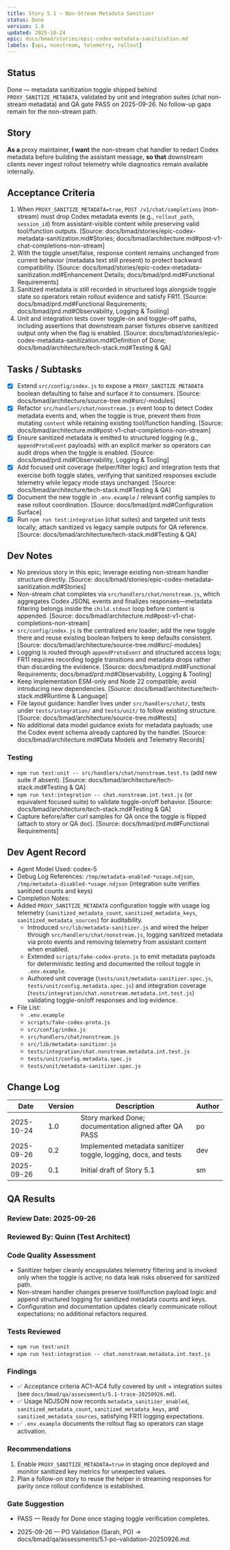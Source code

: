 ```yaml
---
title: Story 5.1 — Non-Stream Metadata Sanitizer
status: Done
version: 1.0
updated: 2025-10-24
epic: docs/bmad/stories/epic-codex-metadata-sanitization.md
labels: [api, nonstream, telemetry, rollout]
---
```


## Status

Done — metadata sanitization toggle shipped behind `PROXY_SANITIZE_METADATA`, validated by unit and integration suites (chat non-stream metadata) and QA gate PASS on 2025-09-26. No follow-up gaps remain for the non-stream path.

## Story

**As a** proxy maintainer,
**I want** the non-stream chat handler to redact Codex metadata before building the assistant message,
**so that** downstream clients never ingest rollout telemetry while diagnostics remain available internally.

## Acceptance Criteria

1. When `PROXY_SANITIZE_METADATA=true`, `POST /v1/chat/completions` (non-stream) must drop Codex metadata events (e.g., `rollout_path`, `session_id`) from assistant-visible content while preserving valid tool/function outputs. [Source: docs/bmad/stories/epic-codex-metadata-sanitization.md#Stories; docs/bmad/architecture.md#post-v1-chat-completions-non-stream]
2. With the toggle unset/false, response content remains unchanged from current behavior (metadata text still present) to protect backward compatibility. [Source: docs/bmad/stories/epic-codex-metadata-sanitization.md#Enhancement Details; docs/bmad/prd.md#Functional Requirements]
3. Sanitized metadata is still recorded in structured logs alongside toggle state so operators retain rollout evidence and satisfy FR11. [Source: docs/bmad/prd.md#Functional Requirements; docs/bmad/prd.md#Observability, Logging & Tooling]
4. Unit and integration tests cover toggle-on and toggle-off paths, including assertions that downstream parser fixtures observe sanitized output only when the flag is enabled. [Source: docs/bmad/stories/epic-codex-metadata-sanitization.md#Definition of Done; docs/bmad/architecture/tech-stack.md#Testing & QA]

## Tasks / Subtasks

- [x] Extend `src/config/index.js` to expose a `PROXY_SANITIZE_METADATA` boolean defaulting to false and surface it to consumers. [Source: docs/bmad/architecture/source-tree.md#src/-modules]
- [x] Refactor `src/handlers/chat/nonstream.js` event loop to detect Codex metadata events and, when the toggle is true, prevent them from mutating `content` while retaining existing tool/function handling. [Source: docs/bmad/architecture.md#post-v1-chat-completions-non-stream]
- [x] Ensure sanitized metadata is emitted to structured logging (e.g., `appendProtoEvent` payloads) with an explicit marker so operators can audit drops when the toggle is enabled. [Source: docs/bmad/prd.md#Observability, Logging & Tooling]
- [x] Add focused unit coverage (helper/filter logic) and integration tests that exercise both toggle states, verifying that sanitized responses exclude telemetry while legacy mode stays unchanged. [Source: docs/bmad/architecture/tech-stack.md#Testing & QA]
- [x] Document the new toggle in `.env.example` / relevant config samples to ease rollout coordination. [Source: docs/bmad/prd.md#Configuration Surface]
- [x] Run `npm run test:integration` (chat suites) and targeted unit tests locally; attach sanitized vs legacy sample outputs for QA reference. [Source: docs/bmad/architecture/tech-stack.md#Testing & QA]

## Dev Notes

- No previous story in this epic; leverage existing non-stream handler structure directly. [Source: docs/bmad/stories/epic-codex-metadata-sanitization.md#Stories]
- Non-stream chat completes via `src/handlers/chat/nonstream.js`, which aggregates Codex JSONL events and finalizes responses—metadata filtering belongs inside the `child.stdout` loop before content is appended. [Source: docs/bmad/architecture.md#post-v1-chat-completions-non-stream]
- `src/config/index.js` is the centralized env loader; add the new toggle there and reuse existing boolean helpers to keep defaults consistent. [Source: docs/bmad/architecture/source-tree.md#src/-modules]
- Logging is routed through `appendProtoEvent` and structured access logs; FR11 requires recording toggle transitions and metadata drops rather than discarding the evidence. [Source: docs/bmad/prd.md#Functional Requirements; docs/bmad/prd.md#Observability, Logging & Tooling]
- Keep implementation ESM-only and Node 22 compatible; avoid introducing new dependencies. [Source: docs/bmad/architecture/tech-stack.md#Runtime & Language]
- File layout guidance: handler lives under `src/handlers/chat/`, tests under `tests/integration/` and `tests/unit/` to follow existing structure. [Source: docs/bmad/architecture/source-tree.md#tests]
- No additional data model guidance exists for metadata payloads; use the Codex event schema already captured by the handler. [Source: docs/bmad/architecture.md#Data Models and Telemetry Records]

### Testing

- `npm run test:unit -- src/handlers/chat/nonstream.test.ts` (add new suite if absent). [Source: docs/bmad/architecture/tech-stack.md#Testing & QA]
- `npm run test:integration -- chat.nonstream.int.test.js` (or equivalent focused suite) to validate toggle-on/off behavior. [Source: docs/bmad/architecture/tech-stack.md#Testing & QA]
- Capture before/after curl samples for QA once the toggle is flipped (attach to story or QA doc). [Source: docs/bmad/prd.md#Functional Requirements]

## Dev Agent Record

- Agent Model Used: codex-5
- Debug Log References: `/tmp/metadata-enabled-*usage.ndjson`, `/tmp/metadata-disabled-*usage.ndjson` (integration suite verifies sanitized counts and keys)
- Completion Notes:
- Added `PROXY_SANITIZE_METADATA` configuration toggle with usage log telemetry (`sanitized_metadata_count`, `sanitized_metadata_keys`, `sanitized_metadata_sources`) for auditability.
  - Introduced `src/lib/metadata-sanitizer.js` and wired the helper through `src/handlers/chat/nonstream.js`, logging sanitized metadata via proto events and removing telemetry from assistant content when enabled.
  - Extended `scripts/fake-codex-proto.js` to emit metadata payloads for deterministic testing and documented the rollout toggle in `.env.example`.
  - Authored unit coverage (`tests/unit/metadata-sanitizer.spec.js`, `tests/unit/config.metadata.spec.js`) and integration coverage (`tests/integration/chat.nonstream.metadata.int.test.js`) validating toggle-on/off responses and log evidence.
- File List:
  - `.env.example`
  - `scripts/fake-codex-proto.js`
  - `src/config/index.js`
  - `src/handlers/chat/nonstream.js`
  - `src/lib/metadata-sanitizer.js`
  - `tests/integration/chat.nonstream.metadata.int.test.js`
  - `tests/unit/config.metadata.spec.js`
  - `tests/unit/metadata-sanitizer.spec.js`

## Change Log

| Date       | Version | Description                                                     | Author |
| ---------- | ------- | --------------------------------------------------------------- | ------ |
| 2025-10-24 | 1.0     | Story marked Done; documentation aligned after QA PASS          | po     |
| 2025-09-26 | 0.2     | Implemented metadata sanitizer toggle, logging, docs, and tests | dev    |
| 2025-09-26 | 0.1     | Initial draft of Story 5.1                                      | sm     |

## QA Results

### Review Date: 2025-09-26

### Reviewed By: Quinn (Test Architect)

### Code Quality Assessment

- Sanitizer helper cleanly encapsulates telemetry filtering and is invoked only when the toggle is active; no data leak risks observed for sanitized path.
- Non-stream handler changes preserve tool/function payload logic and append structured logging for sanitized metadata counts and keys.
- Configuration and documentation updates clearly communicate rollout expectations; no additional refactors required.

### Tests Reviewed

- `npm run test:unit`
- `npm run test:integration -- chat.nonstream.metadata.int.test.js`

### Findings

- ✅ Acceptance criteria AC1–AC4 fully covered by unit + integration suites (see `docs/bmad/qa/assessments/5.1-trace-20250926.md`).
- ✅ Usage NDJSON now records `metadata_sanitizer_enabled`, `sanitized_metadata_count`, `sanitized_metadata_keys`, and `sanitized_metadata_sources`, satisfying FR11 logging expectations.
- ✅ `.env.example` documents the rollout flag so operators can stage activation.

### Recommendations

1. Enable `PROXY_SANITIZE_METADATA=true` in staging once deployed and monitor sanitized key metrics for unexpected values.
2. Plan a follow-on story to reuse the helper in streaming responses for parity once rollout confidence is established.

### Gate Suggestion

- PASS — Ready for Done once staging toggle verification completes.

- 2025-09-26 — PO Validation (Sarah, PO) → docs/bmad/qa/assessments/5.1-po-validation-20250926.md.
